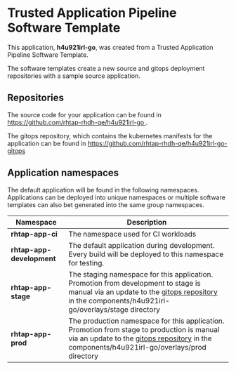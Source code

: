 # Trusted Application Pipeline Software Template

This application, **h4u921irl-go**, was created from a Trusted Application Pipeline Software Template.

The software templates create a new source and gitops deployment repositories with a sample source application. 

## Repositories

The source code for your application can be found in [https://github.com/rhtap-rhdh-qe/h4u921irl-go ](https://github.com/rhtap-rhdh-qe/h4u921irl-go ).
 
The gitops repository, which contains the kubernetes manifests for the application can be found in 
[https://github.com/rhtap-rhdh-qe/h4u921irl-go-gitops ](https://github.com/rhtap-rhdh-qe/h4u921irl-go-gitops ) 

## Application namespaces 

The default application will be found in the following namespaces. Applications can be deployed into unique namespaces or multiple software templates can also bet generated into the same group namespaces.  

|  Namespace   |  Description   |  
| -------- | -------- |
| **rhtap-app-ci** | The namespace used for CI workloads |
| **rhtap-app-development** | The default application during development. Every build will be deployed to this namespace for testing. |
| **rhtap-app-stage** | The staging namespace for this application. Promotion from development to stage is manual via an update to the [gitops repository](https://github.com/rhtap-rhdh-qe/h4u921irl-go-gitops ) in the components/h4u921irl-go/overlays/stage directory |
| **rhtap-app-prod** | The production namespace for this application. Promotion from stage to production is manual via an update to the [gitops repository](https://github.com/rhtap-rhdh-qe/h4u921irl-go-gitops ) in the components/h4u921irl-go/overlays/prod directory |